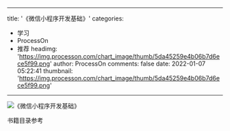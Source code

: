 
---
title: '《微信小程序开发基础》'
categories: 
 - 学习
 - ProcessOn
 - 推荐
headimg: 'https://img.processon.com/chart_image/thumb/5da45259e4b06b7d6ece5f99.png'
author: ProcessOn
comments: false
date: 2022-01-07 05:22:41
thumbnail: 'https://img.processon.com/chart_image/thumb/5da45259e4b06b7d6ece5f99.png'
---

<div>   
<img class="thumb" alt="《微信小程序开发基础》" src="https://img.processon.com/chart_image/thumb/5da45259e4b06b7d6ece5f99.png" referrerpolicy="no-referrer">
<p>书籍目录参考</p>  
</div>
            